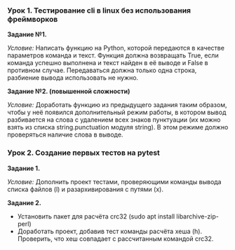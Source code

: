 ### Урок 1. Тестирование cli в linux без использования фреймворков

**Задание №1.**

*Условие:*
Написать функцию на Python, которой передаются в качестве параметров команда и текст. Функция должна возвращать True, если команда успешно выполнена и текст найден в её выводе и False в противном случае. Передаваться должна только одна строка, разбиение вывода использовать не нужно.

**Задание №2. (повышенной сложности)**

*Условие:*
Доработать функцию из предыдущего задания таким образом, чтобы у неё появился дополнительный режим работы, в котором вывод разбивается на слова с удалением всех знаков пунктуации (их можно взять из списка string.punctuation модуля string). В этом режиме должно проверяться наличие слова в выводе.


### Урок 2. Создание первых тестов на pytest

**Задание 1.**

*Условие:* 
Дополнить проект тестами, проверяющими команды вывода списка файлов (l) и разархивирования с путями (x).

**Задание 2.**

- Установить пакет для расчёта crc32 (sudo apt install libarchive-zip-perl)
- Доработать проект, добавив тест команды расчёта хеша (h). Проверить, что хеш совпадает с рассчитанным командой crc32.